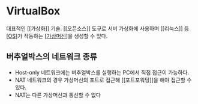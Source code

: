 # VirtualBox

대표적인 [[가상화]] 기술. [[오픈소스]] 도구로 서버 가상화에 사용하며 [[리눅스]] 등 [[OS]]가 작동하는 [[가상머신]]을 생성할 수 있다. 


## 버추얼박스의 네트워크 종류
- Host-only 네트워크에는 버추얼박스를 실행하는 PC에서 직접 접근이 가능하다. 
- NAT 네트워크의 경우 가상머신의 포트로 접근해 [[포트포워딩]]을 해야 접근할 수 있다. 
- NAT는 다른 가상머신과 통신할 수 없다 



[//begin]: # "Autogenerated link references for markdown compatibility"
[OS]: OS.md "OS"
[가상머신]: 가상머신.md "가상머신"
[//end]: # "Autogenerated link references"